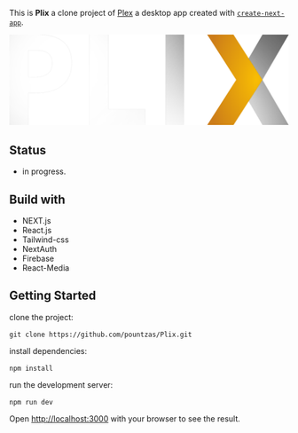 This is **Plix** a clone project of [Plex](https://app.plex.tv/desktop/#!/) a desktop app created with [`create-next-app`](https://github.com/vercel/next.js/tree/canary/packages/create-next-app).

![img](./public/plix-logo-w.png)

## Status

- in progress.

## Build with

- NEXT.js
- React.js
- Tailwind-css
- NextAuth
- Firebase
- React-Media

## Getting Started

clone the project:

```
git clone https://github.com/pountzas/Plix.git
```

install dependencies:

```
npm install
```

run the development server:

```
npm run dev

```

Open [http://localhost:3000](http://localhost:3000) with your browser to see the result.

<!-- ## Deploy on Vercel

My Next.js app is to deployed on [Vercel Platform](https://pountzas-portfolio.vercel.app/) -->
